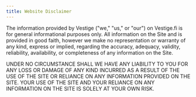 ```yaml
---
title: Website Disclaimer
---
```


The information provided by Vestige ("we," "us," or "our") on Vestige.fi is for general informational purposes only. All information on the Site and is provided in good faith, however we make no representation or warranty of any kind, express or implied, regarding the accuracy, adequacy, validity, reliability, availability, or completeness of any information on the Site. &#x20;

UNDER NO CIRCUMSTANCE SHALL WE HAVE ANY LIABILITY TO YOU FOR ANY LOSS OR DAMAGE OF ANY KIND INCURRED AS A RESULT OF THE USE OF THE SITE OR RELIANCE ON ANY INFORMATION PROVIDED ON THE SITE. YOUR USE OF THE SITE AND YOUR RELIANCE ON ANY INFORMATION ON THE SITE IS SOLELY AT YOUR OWN RISK.

